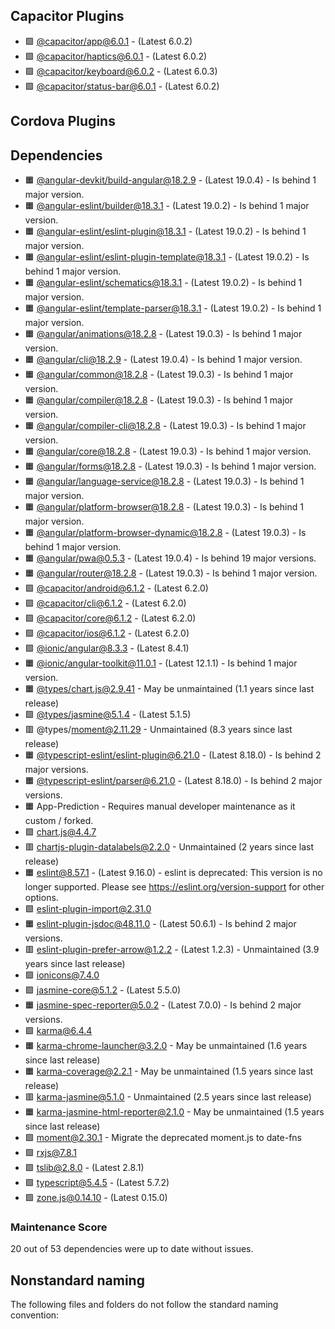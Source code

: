 ## Capacitor Plugins

- 🟩 [@capacitor/app@6.0.1](https://github.com/ionic-team/capacitor-plugins.git) - (Latest 6.0.2)
- 🟩 [@capacitor/haptics@6.0.1](https://github.com/ionic-team/capacitor-plugins.git) - (Latest 6.0.2)
- 🟩 [@capacitor/keyboard@6.0.2](https://github.com/ionic-team/capacitor-plugins.git) - (Latest 6.0.3)
- 🟩 [@capacitor/status-bar@6.0.1](https://github.com/ionic-team/capacitor-plugins.git) - (Latest 6.0.2)
## Cordova Plugins

## Dependencies

- 🟧 [@angular-devkit/build-angular@18.2.9](https://github.com/angular/angular-cli.git) - (Latest 19.0.4) - Is behind 1 major version.
- 🟧 [@angular-eslint/builder@18.3.1](https://github.com/angular-eslint/angular-eslint.git) - (Latest 19.0.2) - Is behind 1 major version.
- 🟧 [@angular-eslint/eslint-plugin@18.3.1](https://github.com/angular-eslint/angular-eslint.git) - (Latest 19.0.2) - Is behind 1 major version.
- 🟧 [@angular-eslint/eslint-plugin-template@18.3.1](https://github.com/angular-eslint/angular-eslint.git) - (Latest 19.0.2) - Is behind 1 major version.
- 🟧 [@angular-eslint/schematics@18.3.1](https://github.com/angular-eslint/angular-eslint.git) - (Latest 19.0.2) - Is behind 1 major version.
- 🟧 [@angular-eslint/template-parser@18.3.1](https://github.com/angular-eslint/angular-eslint.git) - (Latest 19.0.2) - Is behind 1 major version.
- 🟧 [@angular/animations@18.2.8](https://github.com/angular/angular.git) - (Latest 19.0.3) - Is behind 1 major version.
- 🟧 [@angular/cli@18.2.9](https://github.com/angular/angular-cli.git) - (Latest 19.0.4) - Is behind 1 major version.
- 🟧 [@angular/common@18.2.8](https://github.com/angular/angular.git) - (Latest 19.0.3) - Is behind 1 major version.
- 🟧 [@angular/compiler@18.2.8](https://github.com/angular/angular.git) - (Latest 19.0.3) - Is behind 1 major version.
- 🟧 [@angular/compiler-cli@18.2.8](https://github.com/angular/angular.git) - (Latest 19.0.3) - Is behind 1 major version.
- 🟧 [@angular/core@18.2.8](https://github.com/angular/angular.git) - (Latest 19.0.3) - Is behind 1 major version.
- 🟧 [@angular/forms@18.2.8](https://github.com/angular/angular.git) - (Latest 19.0.3) - Is behind 1 major version.
- 🟧 [@angular/language-service@18.2.8](https://github.com/angular/angular.git) - (Latest 19.0.3) - Is behind 1 major version.
- 🟧 [@angular/platform-browser@18.2.8](https://github.com/angular/angular.git) - (Latest 19.0.3) - Is behind 1 major version.
- 🟧 [@angular/platform-browser-dynamic@18.2.8](https://github.com/angular/angular.git) - (Latest 19.0.3) - Is behind 1 major version.
- 🟧 [@angular/pwa@0.5.3](https://github.com/angular/angular-cli.git) - (Latest 19.0.4) - Is behind 19 major versions.
- 🟧 [@angular/router@18.2.8](https://github.com/angular/angular.git) - (Latest 19.0.3) - Is behind 1 major version.
- 🟩 [@capacitor/android@6.1.2](https://github.com/ionic-team/capacitor.git) - (Latest 6.2.0)
- 🟩 [@capacitor/cli@6.1.2](https://github.com/ionic-team/capacitor.git) - (Latest 6.2.0)
- 🟩 [@capacitor/core@6.1.2](https://github.com/ionic-team/capacitor.git) - (Latest 6.2.0)
- 🟩 [@capacitor/ios@6.1.2](https://github.com/ionic-team/capacitor.git) - (Latest 6.2.0)
- 🟩 [@ionic/angular@8.3.3](https://github.com/ionic-team/ionic-framework.git) - (Latest 8.4.1)
- 🟧 [@ionic/angular-toolkit@11.0.1](https://github.com/ionic-team/angular-toolkit.git) - (Latest 12.1.1) - Is behind 1 major version.
- 🟧 [@types/chart.js@2.9.41](https://github.com/DefinitelyTyped/DefinitelyTyped.git) - May be unmaintained (1.1 years since last release)
- 🟩 [@types/jasmine@5.1.4](https://github.com/DefinitelyTyped/DefinitelyTyped.git) - (Latest 5.1.5)
- 🟥 @types/moment@2.11.29 - Unmaintained (8.3 years since last release)
- 🟧 [@typescript-eslint/eslint-plugin@6.21.0](https://github.com/typescript-eslint/typescript-eslint.git) - (Latest 8.18.0) - Is behind 2 major versions.
- 🟧 [@typescript-eslint/parser@6.21.0](https://github.com/typescript-eslint/typescript-eslint.git) - (Latest 8.18.0) - Is behind 2 major versions.
- 🟧 App-Prediction - Requires manual developer maintenance as it custom / forked.
- 🟩 [chart.js@4.4.7](https://github.com/chartjs/Chart.js.git)
- 🟥 [chartjs-plugin-datalabels@2.2.0](https://github.com/chartjs/chartjs-plugin-datalabels.git) - Unmaintained (2 years since last release)
- 🟧 [eslint@8.57.1](https://github.com/eslint/eslint.git) - (Latest 9.16.0) - eslint is deprecated: This version is no longer supported. Please see https://eslint.org/version-support for other options.
- 🟩 [eslint-plugin-import@2.31.0](https://github.com/import-js/eslint-plugin-import.git)
- 🟧 [eslint-plugin-jsdoc@48.11.0](https://github.com/gajus/eslint-plugin-jsdoc.git) - (Latest 50.6.1) - Is behind 2 major versions.
- 🟥 [eslint-plugin-prefer-arrow@1.2.2](https://github.com/TristonJ/eslint-plugin-prefer-arrow.git) - (Latest 1.2.3) - Unmaintained (3.9 years since last release)
- 🟩 [ionicons@7.4.0](https://github.com/ionic-team/ionicons.git)
- 🟩 [jasmine-core@5.1.2](https://github.com/jasmine/jasmine.git) - (Latest 5.5.0)
- 🟧 [jasmine-spec-reporter@5.0.2](https://github.com/bcaudan/jasmine-spec-reporter.git) - (Latest 7.0.0) - Is behind 2 major versions.
- 🟩 [karma@6.4.4](https://github.com/karma-runner/karma.git)
- 🟧 [karma-chrome-launcher@3.2.0](https://github.com/karma-runner/karma-chrome-launcher.git) - May be unmaintained (1.6 years since last release)
- 🟧 [karma-coverage@2.2.1](https://github.com/karma-runner/karma-coverage.git) - May be unmaintained (1.5 years since last release)
- 🟥 [karma-jasmine@5.1.0](https://github.com/karma-runner/karma-jasmine.git) - Unmaintained (2.5 years since last release)
- 🟧 [karma-jasmine-html-reporter@2.1.0](https://github.com/dfederm/karma-jasmine-html-reporter.git) - May be unmaintained (1.5 years since last release)
- 🟩 [moment@2.30.1](https://github.com/moment/moment.git) - Migrate the deprecated moment.js to date-fns
- 🟩 [rxjs@7.8.1](https://github.com/reactivex/rxjs.git)
- 🟩 [tslib@2.8.0](https://github.com/Microsoft/tslib.git) - (Latest 2.8.1)
- 🟩 [typescript@5.4.5](https://github.com/microsoft/TypeScript.git) - (Latest 5.7.2)
- 🟩 [zone.js@0.14.10](https://github.com/angular/angular.git) - (Latest 0.15.0)
### Maintenance Score
20 out of 53 dependencies were up to date without issues.



## Nonstandard naming
The following files and folders do not follow the standard naming convention:

